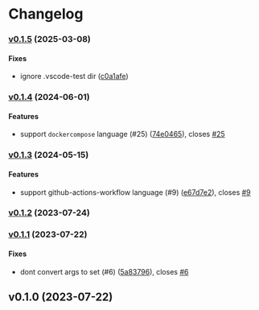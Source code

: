 # Changelog

### [v0.1.5](https://github.com/bluebrown/vscode-extension-yamlfmt/compare/v0.1.4...v0.1.5) (2025-03-08)

#### Fixes

* ignore .vscode-test dir
([c0a1afe](https://github.com/bluebrown/vscode-extension-yamlfmt/commit/c0a1afea7b44707e96e2458cd418595d003b79db))

### [v0.1.4](https://github.com/bluebrown/vscode-extension-yamlfmt/compare/v0.1.3...v0.1.4) (2024-06-01)

#### Features

* support `dockercompose` language (#25)
([74e0465](https://github.com/bluebrown/vscode-extension-yamlfmt/commit/74e04656c43147de7ed169335f865a2296195c12)),
closes [#25](https://github.com/bluebrown/vscode-extension-yamlfmt/issues/25)

### [v0.1.3](https://github.com/bluebrown/vscode-extension-yamlfmt/compare/v0.1.2...v0.1.3) (2024-05-15)

#### Features

* support github-actions-workflow language (#9)
([e67d7e2](https://github.com/bluebrown/vscode-extension-yamlfmt/commit/e67d7e27f3bb544e4215ba14cce7533e79a22d37)),
closes [#9](https://github.com/bluebrown/vscode-extension-yamlfmt/issues/9)

### [v0.1.2](https://github.com/bluebrown/vscode-extension-yamlfmt/compare/v0.1.1...v0.1.2) (2023-07-24)

### [v0.1.1](https://github.com/bluebrown/vscode-extension-yamlfmt/compare/v0.1.0...v0.1.1) (2023-07-22)

#### Fixes

* dont convert args to set (#6)
([5a83796](https://github.com/bluebrown/vscode-extension-yamlfmt/commit/5a837963f8e7c2b68b3bea24f0e38cd89a1990f9)),
closes [#6](https://github.com/bluebrown/vscode-extension-yamlfmt/issues/6)

## v0.1.0 (2023-07-22)
